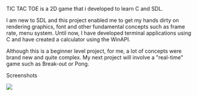 TIC TAC TOE is a 2D game that i developed to learn C and SDL. 

I am new to SDL and this project enabled me to get my hands dirty on rendering graphics, font and other fundamental concepts such as frame rate, menu system. 
Until now, I have developed terminal applications using C and have created a calculator using the WinAPI.

Although this is a beginner level project, for me, a lot of concepts were brand new and quite complex. My next project will involve a "real-time" game
such as Break-out or Pong.

Screenshots

![](https://github.com/neozerahan/TicTacToe/blob/main/Others/TicTacToe.gif)
